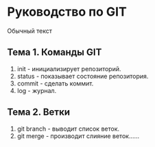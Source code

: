 # Руководство по GIT
Обычный текст
## Тема 1. Команды GIT
1. init - инициализирует репозиторий.
2. status - показывает состояние репозитория.
3. commit - сделать коммит.
4. log - журнал.
## Тема 2. Ветки
1. git branch - выводит список веток.
2. git merge - производит слияние веток......